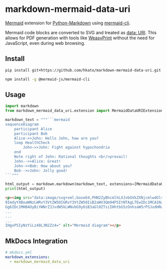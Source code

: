 # markdown-mermaid-data-uri

[Mermaid](https://mermaid.js.org/) extension for [Python-Markdown](https://python-markdown.github.io/) using [mermaid-cli](https://github.com/mermaid-js/mermaid-cli).

Mermaid code blocks are converted to SVG and treated as [data: URI](https://developer.mozilla.org/en-US/docs/Web/URI/Reference/Schemes/data). This allows for PDF generation with tools like [WeasyPrint](https://weasyprint.org/) without the need for JavaScript, even during web browsing.

## Install

```sh
pip install git+https://github.com/hkato/markdown-mermaid-data-uri.git
```

```sh
npm install -g @mermaid-js/mermaid-cli
```

## Usage

````python
import markdown
from markdown_mermaid_data_uri.extension import MermaidDataURIExtension

markdown_text = """```mermaid
sequenceDiagram
    participant Alice
    participant Bob
    Alice->>John: Hello John, how are you?
    loop HealthCheck
        John->>John: Fight against hypochondria
    end
    Note right of John: Rational thoughts <br/>prevail!
    John-->>Alice: Great!
    John->>Bob: How about you?
    Bob-->>John: Jolly good!
```"""

html_output = markdown.markdown(markdown_text, extensions=[MermaidDataURIExtension()])
print(html_output)
````

```html
<p><img src="data:image/svg+xml;base64,PHN2ZyBhcmlhLXJvbGVkZXNjcmlwdGlvbj0ic2VxdWVuY2UiIHJvbGU
9ImdyYXBoaWNzLWRvY3VtZW50IGRvY3VtZW50IiB2aWV3Qm94PSItNTAgLTEwIDc1MCA1NzQiIHN0eWxlPSJtYXgtd2lkd
Gg6IDc1MHB4OyBiYWNrZ3JvdW5kLWNvbG9yOiB3aGl0ZTsiIHhtbG5zOnhsaW5rPSJodHRwOi8vd3d3LnczLm9yZy8xOTk
...
...
...
IHgxPSIyNzYiLz48L3N2Zz4=" alt="Mermaid diagram"></p>
```

## MkDocs Integration

```yaml
# mkdocs.yml
markdown_extensions:
  - markdown_mermaid_data_uri
```
